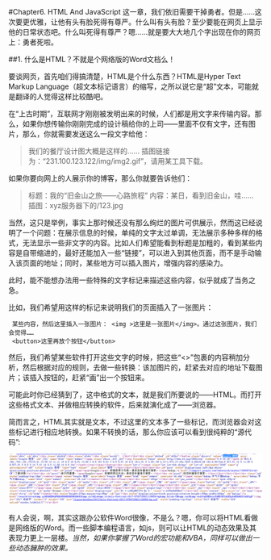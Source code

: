 #Chapter6. HTML And JavaScript
这一章，我们依旧需要干掉勇者。但是……这次要更优雅，让他有头有脸死得有尊严。什么叫有头有脸？至少要能在网页上显示他的日常状态吧。什么叫死得有尊严？嗯……就是要大大地几个字出现在你的网页上：勇者死啦。

##1. 什么是HTML？不就是个网络版的Word文档么！

要谈网页，首先咱们得搞清楚，HTML是个什么东西？HTML是Hyper Text Markup Language（超文本标记语言）的缩写，之所以说它是“超”文本，可能就是翻译的人觉得这样比较酷吧。

在“上古时期”，互联网才刚刚被发明出来的时候，人们都是用文字来传输内容。那么，如果你想传输你刚刚完成的设计稿给你的上司——里面不仅有文字，还有图片，那么，你就需要发送这么一段文字给他：

> 我们的餐厅设计图大概是这样的……
> 插图链接为：“231.100.123.122/img/img2.gif”，请用某工具下载。

如果你要向网上的人展示你的博客，那么你就要告诉他们：
> 标题：我的“旧金山之旅——心路旅程”
> 内容：某日，看到旧金山，哇……
> 插图：xyz服务器下的/123.jpg

当然，这只是举例，事实上那时候还没有那么绚烂的图片可供展示，然而这已经说明了一个问题：在展示信息的时候，单纯的文字太过单调，无法展示多种多样的格式，无法显示一些非文字的内容。比如人们希望能看到标题是加粗的，看到某些内容是自带缩进的，最好还能加入一些“链接”，可以进入到其他页面，而不是手动输入该页面的地址；同时，某些地方可以插入图片，增强内容的感染力。

此时，能不能想办法用一些特殊的文字标记来描述这些内容，似乎就成了当务之急。

比如，我们希望用这样的标记来说明我们的页面插入了一张图片：

```
 某些内容，然后这里插入一张图片： <img >这里是一张图片</img>。通过这张图片，我们会觉得……
 <button>这里再放个按钮</button>
```

然后，我们希望某些软件打开这些文字的时候，把这些“<>”包裹的内容稍加分析，然后根据对应的规则，去做一些转换：该加图片的，赶紧去对应的地址下载图片；该插入按钮的，赶紧“画”出一个按钮来。

可能此时你已经猜到了，这中格式的文本，就是我们所要说的——HTML。而打开这些格式文本、并做相应转换的软件，后来就演化成了——浏览器。

简而言之，HTML其实就是文本，不过这里的文本多了一些标记，而浏览器会对这些标记进行相应地转换。如果不转换的话，那么你应该可以看到很纯粹的“源代码”:

![google in code](srcImg/chapter6_googleInCode.png) 

有人会说，啊，其实这跟办公软件Word很像，不是么？嗯，你可以将HTML看做是网络版的Word。而一些脚本编程语言，如js，则可以让HTML的动态效果及其表现力更上一层楼。*当然，如果你掌握了Word的宏功能和VBA，同样可以做出一些动态臃肿的效果。*

